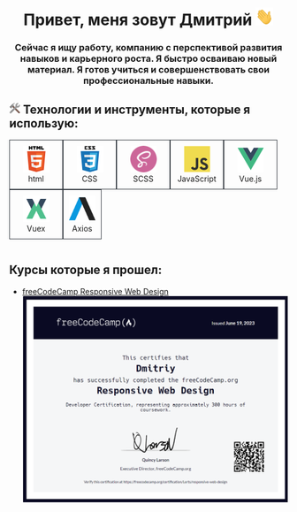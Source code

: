 <h1 align="center">Привет, меня зовут Дмитрий
<img src="https://raw.githubusercontent.com/Lerts007/Lerts007/main/img/Hi.gif" style = "width: 32px; height: 32px;"/></h1>
<h3 style="text-align: center">Сейчас я ищу работу, компанию с перспективой развития навыков и карьерного роста. Я быстро осваиваю новый материал. Я готов учиться и совершенствовать свои профессиональные навыки. </h3>

<h2 dir="auto">
<img src = "https://raw.githubusercontent.com/Lerts007/Lerts007/main/img/tool.png" style = "width: 20px; height: 20px; "/> Технологии и инструменты, которые я использую:</h2>

  <table>
    <div>
      <div style="display:flex; flex-wrap: wrap;">
        <div style="width: 75px; padding: 10px; border: 1px solid #30363d" align="center">
        <img src = "./img/html.svg" width="48" height="48" alt="html"/>
          <br/>
          html
        </div>
        <div style="width: 75px; padding: 10px; border: 1px solid #30363d" align="center">
        <img src = "./img/css.svg" width="48" height="48" alt="css"/>
          <br/>
          CSS
        </div>
        <div style="width: 75px; padding: 10px; border: 1px solid #30363d" align="center">
          <img src = "./img/scss.png" width="48" height="48" alt="html"/>
          </br>
          SCSS
        </div>
        <div style="width: 75px; padding: 10px; border: 1px solid #30363d" align="center">
          <img src = "./img/js.svg" width="48" height="48" alt="js"/>
          </br>
          JavaScript
        </div>
        <div style="width: 75px; padding: 10px; border: 1px solid #30363d" align="center">
          <img src = "./img/vue.svg" width="48" height="48" alt="vue"/>
          </br>
          Vue.js
        </div>
        <div style="width: 75px; padding: 10px; border: 1px solid #30363d" align="center">
          <img src = "./img/vuex.svg" width="48" height="48" alt="vue"/>
          </br>
          Vuex
        </div>
        <div style="padding: 10px; border: 1px solid #30363d" align="center">
          <img src = "./img/axios.svg" width="48" height="48" alt="vue"/>
          </br>
          Axios
        </div>
      </div>
    </div>
  </table>

## Курсы которые я прошел:

- [freeCodeCamp Responsive Web Design](https://www.freecodecamp.org/certification/Lerts/responsive-web-design)
  ![freeCodeCamp Responsive Web Design](./img/freeCodeCamp_Responsive_Web_Design.png)

<!-- Cсылка с иконками на GitHub: https://github.com/devicons/devicon/blob/master/icons/css3/css3-original-wordmark.svg?ysclid=lqall2krzd67529310 -->
